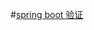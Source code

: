 #[spring boot 验证](http://git.gupaoedu.com/java-vip/xiaomage-space/tree/master/VIP%E8%AF%BE/spring-boot/lesson-5)


